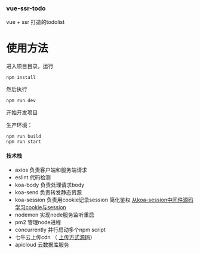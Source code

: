 ### vue-ssr-todo
vue + ssr 打造的todolist

# 使用方法
进入项目目录，运行
```
npm install
```
然后执行
```
npm run dev
```
开始开发项目

生产环境：
```
npm run build
npm run start
```

#### 技术栈
*  axios 负责客户端和服务端请求
*  eslint 代码检测
*  koa-body 负责处理请求body
*  koa-send 负责转发静态资源
*  koa-session 负责用cookie记录session 简化鉴权 [从koa-session中间件源码学习cookie与session](https://segmentfault.com/a/1190000012412299)
*  nodemon 实现node服务监听重启
*  pm2 管理node进程
*  concurrently 并行启动多个npm script
*  七牛云上传cdn （ [上传方式源码](https://github.com/sl1673495/vue-ssr-todo/blob/master/build/upload.js)）
*  apicloud 云数据库服务
